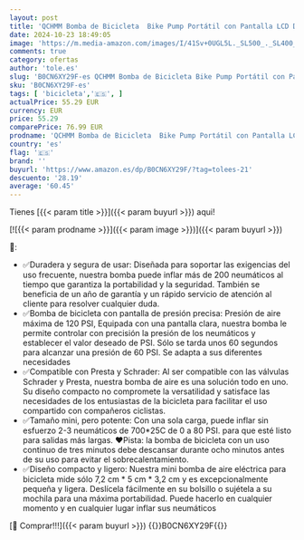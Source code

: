 ```yaml
---
layout: post
title: 'QCHMM Bomba de Bicicleta  Bike Pump Portátil con Pantalla LCD Digital  120PSI  Mini Inflador Bicicleta Portatil y Electrica con Bateria  500mAh'
date: 2024-10-23 18:49:05
image: 'https://m.media-amazon.com/images/I/41Sv+0UGL5L._SL500_._SL400_.jpg'
comments: true
category: ofertas
author: 'tole.es'
slug: 'B0CN6XY29F-es QCHMM Bomba de Bicicleta Bike Pump Portátil con Pantalla...'
sku: 'B0CN6XY29F-es'
tags: [ 'bicicleta','🇪🇸', ]
actualPrice: 55.29 EUR
currency: EUR
price: 55.29
comparePrice: 76.99 EUR
prodname: 'QCHMM Bomba de Bicicleta  Bike Pump Portátil con Pantalla LCD Digital  120PSI  Mini Inflador Bicicleta Portatil y Electrica con Bateria  500mAh'
country: 'es'
flag: '🇪🇸'
brand: ''
buyurl: 'https://www.amazon.es/dp/B0CN6XY29F/?tag=tolees-21'
descuento: '28.19'
average: '60.45'
---
```


Tienes [{{< param title >}}]({{< param buyurl >}}) aqui!

[![{{< param prodname >}}]({{< param image >}})]({{< param buyurl >}})

🔎:

- ✅Duradera y segura de usar: Diseñada para soportar las exigencias del uso frecuente, nuestra bomba puede inflar más de 200 neumáticos al tiempo que garantiza la portabilidad y la seguridad. También se beneficia de un año de garantía y un rápido servicio de atención al cliente para resolver cualquier duda.
- ✅Bomba de bicicleta con pantalla de presión precisa: Presión de aire máxima de 120 PSI, Equipada con una pantalla clara, nuestra bomba le permite controlar con precisión la presión de los neumáticos y establecer el valor deseado de PSI. Sólo se tarda unos 60 segundos para alcanzar una presión de 60 PSI. Se adapta a sus diferentes necesidades
- ✅Compatible con Presta y Schrader: Al ser compatible con las válvulas Schrader y Presta, nuestra bomba de aire es una solución todo en uno. Su diseño compacto no compromete la versatilidad y satisface las necesidades de los entusiastas de la bicicleta para facilitar el uso compartido con compañeros ciclistas.
- ✅Tamaño mini, pero potente: Con una sola carga, puede inflar sin esfuerzo 2-3 neumáticos de 700*25C de 0 a 80 PSI. para que esté listo para salidas más largas. ❤Pista: la bomba de bicicleta con un uso continuo de tres minutos debe descansar durante ocho minutos antes de su uso para evitar el sobrecalentamiento.
- ✅Diseño compacto y ligero: Nuestra mini bomba de aire eléctrica para bicicleta mide sólo 7,2 cm * 5 cm * 3,2 cm y es excepcionalmente pequeña y ligera. Deslícela fácilmente en su bolsillo o sujétela a su mochila para una máxima portabilidad. Puede hacerlo en cualquier momento y en cualquier lugar inflar sus neumáticos

[🛒 Comprar!!!]({{< param buyurl >}})
{{<world>}}B0CN6XY29F{{</world>}}
